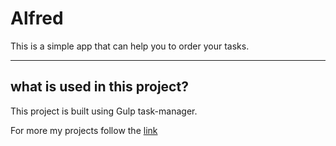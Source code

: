 # Alfred

This is a simple app that can help you to order your tasks. 

_________________________________________________________________________________________________________________________________________________________________________________

## what is used in this project?

This project is built using Gulp task-manager.



For more my projects follow the [link](https://github.com/ivanchebotar)